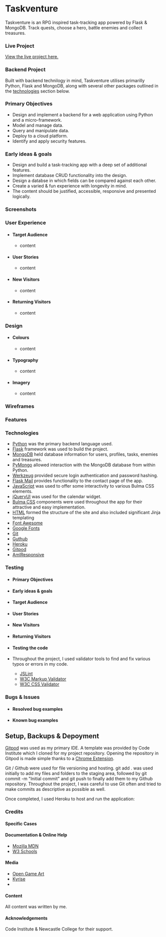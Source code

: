 # Taskventure

Taskventure is an RPG inspired task-tracking app powered by Flask & MongoDB. Track quests, choose a hero, battle enemies and collect treasures.

### Live Project

[View the live project here.](https://taskventure.herokuapp.com/)

### Backend Project

Built with backend technilogy in mind, Taskventure utilises primarilly Python, Flask and MongoDB, along with several other packages outlined in the [technologies](#technologies) section below.

### Primary Objectives

 - Design and implement a backend for a web application using Python and a micro-framework.
 - Model and manage data.
 - Query and manipulate data.
 - Deploy to a cloud platform.
 - Identify and apply security features.

### Early ideas & goals

 - Design and build a task-tracking app with a deep set of additional features.
 - Implement database CRUD functionality into the design.
 - Design a databse in which fields can be compared against each other. 
 - Create a varied & fun experience with longevity in mind.
 - The content should be justified, accessible, responsive and presented logically.

 ### Screenshots

 ### User Experience
- #### Target Audience
    - content

- #### User Stories
    - content

- #### New Visitors
    - content

- #### Returning Visitors
    - content

### Design
- #### Colours
    - content

- #### Typography
    - content

- #### Imagery
    - content

### Wireframes

### Features

### Technologies
- [Python]() was the primary backend language used.
- [Flask]() framework was used to build the project.
- [MongoDB]() held database information for users, profiles, tasks, enemies and treasures.
- [PyMongo]() allowed interaction with the MongoDB database from within Python.
- [Werkzeug]() provided secure login authentication and password hashing.
- [Flask Mail]() provides functionality to the contact page of the app.
- [JavaScript]() was used to offer some interactivity to various Bulma CSS elements.
- [jQueryUI]() was used for the calendar widget.
- [Bulma CSS]() components were used throughout the app for their attractive and easy implementation.
- [HTML]() formed the structure of the site and also included significant Jinja templating
- [Font Awesome]()
- [Google Fonts]()
- [Git]()
- [Guthub]()
- [Heroku]()
- [Gitpod]()
- [AmIResponsive]()

### Testing
- #### Primary Objectives

- #### Early ideas & goals

- #### Target Audience

- #### User Stories

- #### New Visitors

- #### Returning Visitors

- #### Testing the code
 - Throughout the project, I used validator tools to find and fix various typos or errors in my code.
    - [JSLint](https://www.jslint.com/)
    - [W3C Markup Validator](https://jigsaw.w3.org/css-validator/#validate_by_input)
    - [W3C CSS Validator](https://jigsaw.w3.org/css-validator/#validate_by_input)

### Bugs & Issues
- #### Resolved bug examples

- #### Known bug examples

## Setup, Backups & Depoyment
[Gitpod](https://www.gitpod.io/) was used as my primary IDE.
A template was provided by Code Institute which I cloned for my project repository.
Opening the repository in Gitpod is made simple thanks to a [Chrome Extension](https://chrome.google.com/webstore/detail/gitpod-always-ready-to-co/dodmmooeoklaejobgleioelladacbeki).

Git / Github were used for file versioning and hosting.
git add . was used initially to add my files and folders to the staging area, followed by git commit -m "Initial commit" and git push to finally add them to my Github repository.
Throughout the project, I was careful to use Git often and tried to make commits as descriptive as possible as well.

Once completed, I used Heroku to host and run the application:

### Credits

#### Specific Cases

#### Documentation & Online Help
- [Mozilla MDN](https://developer.mozilla.org/en-US/docs/Web/CSS/column-count)
- [W3 Schools](https://www.w3schools.com/)

#### Media
- [Open Game Art](https://opengameart.org/content/dungeon-crawl-32x32-tiles)
- [Kyrise](https://kyrise.itch.io/kyrises-free-16x16-rpg-icon-pack)
- []()

#### Content
All content was written by me.

#### Acknowledgements
Code Institute & Newcastle College for their support.